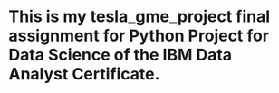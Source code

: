 # This is my tesla_gme_project final assignment for Python Project for Data Science of the IBM Data Analyst Certificate.
